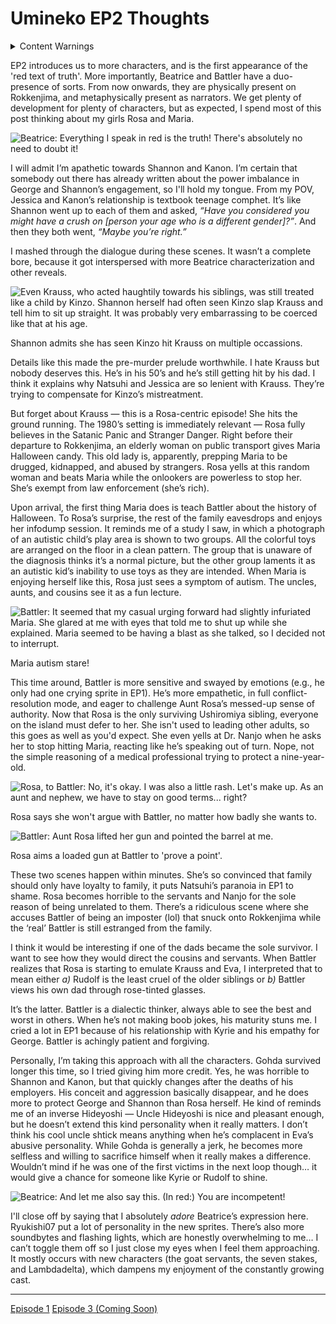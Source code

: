 <div class="flex-all">
    <div class="flex-ui">
        <div class="flex-ui-left"></div><div class="flex-ui-middle">
        </div><div class="flex-ui-right"></div></div>
<div class="flex-writings">

# Umineko EP2 Thoughts

<details><summary>Content Warnings</summary><p style="margin-bottom: 0;">Mentions of corporal punishment. I spend a lot of time writing about Rosa's ableism towards Maria.</p></details>

EP2 introduces us to more characters, and is the first appearance of the 'red text of truth'. More importantly, Beatrice and Battler have a duo-presence of sorts. From now onwards, they are physically present on Rokkenjima, and metaphysically present as narrators. We get plenty of development for plenty of characters, but as expected, I spend most of this post thinking about my girls Rosa and Maria.

![Beatrice: Everything I speak in red is the truth! There's absolutely no need to doubt it!](red.png)

I will admit I’m apathetic towards Shannon and Kanon. I’m certain that somebody out there has already written about the power imbalance in George and Shannon’s engagement, so I'll hold my tongue. From my POV, Jessica and Kanon’s relationship is textbook teenage comphet. It’s like Shannon went up to each of them and asked, *“Have you considered you might have a crush on \[person your age who is a different gender\]?”*. And then they both went, *“Maybe you’re right.”*

I mashed through the dialogue during these scenes. It wasn’t a complete bore, because it got interspersed with more Beatrice characterization and other reveals.

<img src="kinzo.png" alt="Even Krauss, who acted haughtily towards his siblings, was still treated like a child by Kinzo. Shannon herself had often seen Kinzo slap Krauss and tell him to sit up straight. It was probably very embarrassing to be coerced like that at his age.">
<p class=caption>Shannon admits she has seen Kinzo hit Krauss on multiple occassions.</p>

Details like this made the pre-murder prelude worthwhile. I hate Krauss but nobody deserves this. He’s in his 50’s and he’s still getting hit by his dad. I think it explains why Natsuhi and Jessica are so lenient with Krauss. They’re trying to compensate for Kinzo’s mistreatment.

But forget about Krauss — this is a Rosa-centric episode! She hits the ground running. The 1980’s setting is immediately relevant — Rosa fully believes in the Satanic Panic and Stranger Danger. Right before their departure to Rokkenjima, an elderly woman on public transport gives Maria Halloween candy. This old lady is, apparently, prepping Maria to be drugged, kidnapped, and abused by strangers. Rosa yells at this random woman and beats Maria while the onlookers are powerless to stop her. She’s exempt from law enforcement <span>(she’s rich)</span>.

Upon arrival, the first thing Maria does is teach Battler about the history of Halloween. To Rosa’s surprise, the rest of the family eavesdrops and enjoys her infodump session. It reminds me of a study I saw, in which a photograph of an autistic child’s play area is shown to two groups. All the colorful toys are arranged on the floor in a clean pattern. The group that is unaware of the diagnosis thinks it’s a normal picture, but the other group laments it as an autistic kid’s inability to use toys as they are intended. When Maria is enjoying herself like this, Rosa just sees a symptom of autism. The uncles, aunts, and cousins see it as a fun lecture.

<img src="tism.png" alt="Battler: It seemed that my casual urging forward had slightly infuriated Maria. She glared at me with eyes that told me to shut up while she explained. Maria seemed to be having a blast as she talked, so I decided not to interrupt.">
<p class=caption>Maria autism stare!</p>

This time around, Battler is more sensitive and swayed by emotions <span>(e.g., he only had one crying sprite in EP1)</span>. He’s more empathetic, in full conflict-resolution mode, and eager to challenge Aunt Rosa’s messed-up sense of authority. Now that Rosa is the only surviving Ushiromiya sibling, everyone on the island must defer to her. She isn't used to leading other adults, so this goes as well as you'd expect. She even yells at Dr. Nanjo when he asks her to stop hitting Maria, reacting like he’s speaking out of turn. Nope, not the simple reasoning of a medical professional trying to protect a nine-year-old.

<img src="nephew.png" alt="Rosa, to Battler: No, it&#39;s okay. I was also a little rash. Let&#39;s make up. As an aunt and nephew, we have to stay on good terms... right?">
<p class=caption>Rosa says she won't argue with Battler, no matter how badly she wants to.</p>
<img src="point.png" alt="Battler: Aunt Rosa lifted her gun and pointed the barrel at me.">
<p class=caption>Rosa aims a loaded gun at Battler to &#39;prove a point&#39;.</p>

These two scenes happen within minutes. She’s so convinced that family should only have loyalty to family, it puts Natsuhi’s paranoia in EP1 to shame. Rosa becomes horrible to the servants and Nanjo for the sole reason of being unrelated to them. There’s a ridiculous scene where she accuses Battler of being an imposter <span>(lol)</span> that snuck onto Rokkenjima while the ‘real’ Battler is still estranged from the family.

I think it would be interesting if one of the dads became the sole survivor. I want to see how they would direct the cousins and servants. When Battler realizes that Rosa is starting to emulate Krauss and Eva, I interpreted that to mean either *a)* Rudolf is the least cruel of the older siblings or *b)* Battler views his own dad through rose-tinted glasses.

It’s the latter. Battler is a dialectic thinker, always able to see the best and worst in others. When he’s not making boob jokes, his maturity stuns me. I cried a lot in EP1 because of his relationship with Kyrie and his empathy for George. Battler is achingly patient and forgiving.

Personally, I’m taking this approach with all the characters. Gohda survived longer this time, so I tried giving him more credit. Yes, he was horrible to Shannon and Kanon, but that quickly changes after the deaths of his employers. His conceit and aggression basically disappear, and he does more to protect George and Shannon than Rosa herself. He kind of reminds me of an inverse Hideyoshi — Uncle Hideyoshi is nice and pleasant enough, but he doesn’t extend this kind personality when it really matters. I don’t think his cool uncle shtick means anything when he’s complacent in Eva’s abusive personality. While Gohda is generally a jerk, he becomes more selfless and willing to sacrifice himself when it really makes a difference. Wouldn’t mind if he was one of the first victims in the next loop though… it would give a chance for someone like Kyrie or Rudolf to shine.

![Beatrice: And let me also say this. (In red:) You are incompetent!](incompetent.png)

I'll close off by saying that I absolutely *adore* Beatrice’s expression here. Ryukishi07 put a lot of personality in the new sprites. There’s also more soundbytes and flashing lights, which are honestly overwhelming to me… I can’t toggle them off so I just close my eyes when I feel them approaching. It mostly occurs with new characters <span>(the goat servants, the seven stakes, and Lambdadelta)</span>, which dampens my enjoyment of the constantly growing cast.

<footer>
<hr>
<a href="../ep1/" class="alignleft">Episode 1</a>
<a href="../ep2/#" class="alignright">Episode 3 (Coming Soon)</a>
</footer>

</div>
</div>